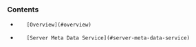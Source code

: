 <!-- usedin: [ _legacy_docker/stack-management/meta-data-service.md, _maestro/stack-management/meta-data-service.md, _node/stack-management/meta-data-service.md, _rails/stack-management/meta-data-service.md] -->


### Contents

*        [Overview](#overview)
*        [Server Meta Data Service](#server-meta-data-service)


